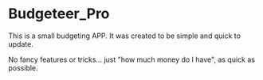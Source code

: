 # Budgeteer_Pro

This is a small budgeting APP.  It was created to be simple and quick to update.

No fancy features or tricks...  just "how much money do I have", as quick as possible.
